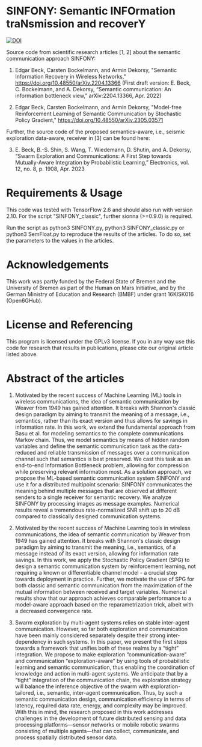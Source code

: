 # SINFONY: Semantic INFOrmation traNsmission and recoverY

[![DOI](https://zenodo.org/badge/DOI/10.5281/zenodo.8006567.svg)](https://doi.org/10.5281/zenodo.8006567)

Source code from scientific research articles [1, 2] about the semantic communication approach SINFONY:

1. Edgar Beck, Carsten Bockelmann, and Armin Dekorsy, "Semantic Information Recovery in Wireless Networks," https://doi.org/10.48550/arXiv.2204.13366
(First draft version: E. Beck, C. Bockelmann, and A. Dekorsy, “Semantic communication: An information bottleneck view,” arXiv:2204.13366, Apr. 2022)

2. Edgar Beck, Carsten Bockelmann, and Armin Dekorsy, "Model-free Reinforcement Learning of Semantic Communication by Stochastic Policy Gradient," https://doi.org/10.48550/arXiv.2305.03571

Further, the source code of the proposed semantics-aware, i.e., seismic exploration data-aware, receiver in [3] can be found here:

3. E. Beck, B.-S. Shin, S. Wang, T. Wiedemann, D. Shutin, and A. Dekorsy, “Swarm Exploration and Communications: A First Step towards Mutually-Aware Integration by Probabilistic Learning,” Electronics, vol. 12, no. 8, p. 1908, Apr. 2023

# Requirements & Usage

This code was tested with TensorFlow 2.6 and should also run with version 2.10. For the script "SINFONY_classic", further sionna (>=0.9.0) is required.

Run the script as python3 SINFONY.py, python3 SINFONY_classic.py or python3 SemFloat.py to reproduce the results of the articles. To do so, set the parameters to the values in the articles.

# Acknowledgements

This work was partly funded by the Federal State of Bremen and the University of Bremen as part of the Human on Mars Initiative, and by the German Ministry of Education and Research (BMBF) under grant 16KISK016 (Open6GHub).

# License and Referencing

This program is licensed under the GPLv3 license. If you in any way use this code for research that results in publications, please cite our original article listed above.

# Abstract of the articles

1. Motivated by the recent success of Machine Learning (ML) tools in wireless communications, the idea of semantic communication by Weaver from 1949 has gained attention. It breaks with Shannon's classic design paradigm by aiming to transmit the meaning of a message, i.e., semantics, rather than its exact version and thus allows for savings in information rate. In this work, we extend the fundamental approach from Basu et al. for modeling semantics to the complete communications Markov chain. Thus, we model semantics by means of hidden random variables and define the semantic communication task as the data-reduced and reliable transmission of messages over a communication channel such that semantics is best preserved. We cast this task as an end-to-end Information Bottleneck problem, allowing for compression while preserving relevant information most. As a solution approach, we propose the ML-based semantic communication system SINFONY and use it for a distributed multipoint scenario: SINFONY communicates the meaning behind multiple messages that are observed at different senders to a single receiver for semantic recovery. We analyze SINFONY by processing images as message examples. Numerical results reveal a tremendous rate-normalized SNR shift up to 20 dB compared to classically designed communication systems.

2. Motivated by the recent success of Machine Learning tools in wireless communications, the idea of semantic communication by Weaver from 1949 has gained attention. It breaks with Shannon's classic design paradigm by aiming to transmit the meaning, i.e., semantics, of a message instead of its exact version, allowing for information rate savings. In this work, we apply the Stochastic Policy Gradient (SPG) to design a semantic communication system by reinforcement learning, not requiring a known or differentiable channel model - a crucial step towards deployment in practice. Further, we motivate the use of SPG for both classic and semantic communication from the maximization of the mutual information between received and target variables. Numerical results show that our approach achieves comparable performance to a model-aware approach based on the reparametrization trick, albeit with a decreased convergence rate.

3. Swarm exploration by multi-agent systems relies on stable inter-agent communication. However, so far both exploration and communication have been mainly considered separately despite their strong inter-dependency in such systems. In this paper, we present the first steps towards a framework that unifies both of these realms by a “tight” integration. We propose to make exploration “communication-aware” and communication “exploration-aware” by using tools of probabilistic learning and semantic communication, thus enabling the coordination of knowledge and action in multi-agent systems. We anticipate that by a “tight” integration of the communication chain, the exploration strategy will balance the inference objective of the swarm with exploration-tailored, i.e., semantic, inter-agent communication. Thus, by such a semantic communication design, communication efficiency in terms of latency, required data rate, energy, and complexity may be improved. With this in mind, the research proposed in this work addresses challenges in the development of future distributed sensing and data processing platforms—sensor networks or mobile robotic swarms consisting of multiple agents—that can collect, communicate, and process spatially distributed sensor data.

